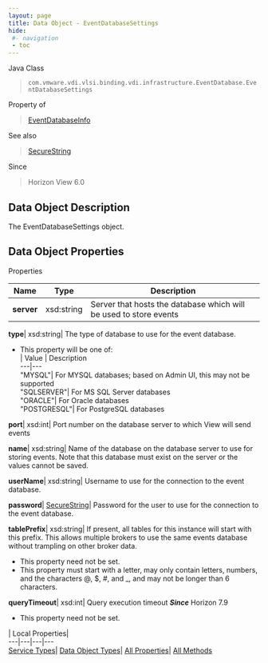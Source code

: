 ```yaml
---
layout: page
title: Data Object - EventDatabaseSettings
hide:
 #- navigation
 - toc
---
```






Java Class  
> `com.vmware.vdi.vlsi.binding.vdi.infrastructure.EventDatabase.EventDatabaseSettings`

Property of  
> [EventDatabaseInfo](vdi.infrastructure.EventDatabase.EventDatabaseInfo.md#field_detail)

See also  
> [SecureString](vdi.util.SecureString.md)

Since  
> Horizon View 6.0


## Data Object Description 

The EventDatabaseSettings object. 

## Data Object Properties

Properties

Name |  Type |  Description   
---|---|---  
**server**|  xsd:string|  Server that hosts the database which will be used to store events   
  
**type**|  xsd:string|  The type of database to use for the event database.   


  * This property will be one of:  
|  Value |  Description   
---|---  
"MYSQL"| For MYSQL databases; based on Admin UI, this may not be supported  
"SQLSERVER"| For MS SQL Server databases  
"ORACLE"| For Oracle databases  
"POSTGRESQL"| For PostgreSQL databases  

  
**port**|  xsd:int|  Port number on the database server to which View will send events   
  
**name**|  xsd:string|  Name of the database on the database server to use for storing events. Note that this database must exist on the server or the values cannot be saved.   
  
**userName**|  xsd:string|  Username to use for the connection to the event database.   
  
**password**| [SecureString](vdi.util.SecureString.md)|  Password for the user to use for the connection to the event database.   
  
**tablePrefix**|  xsd:string|  If present, all tables for this instance will start with this prefix. This allows multiple brokers to use the same events database without trampling on other broker data.   


 * This property need not be set.
  * This property must start with a letter, may only contain letters, numbers, and the characters @, $, #, and _, and may not be longer than 6 characters. 

  
**queryTimeout**|  xsd:int|  Query execution timeout  **_Since_** Horizon 7.9  


 * This property need not be set.

  
  
  
 | Local Properties|   
---|---|---|---  
[Service Types](index-mo_types.md)| [Data Object Types](index-do_types.md)| [All Properties](index-properties.md)| [All Methods](index-methods.md)  
  
  
